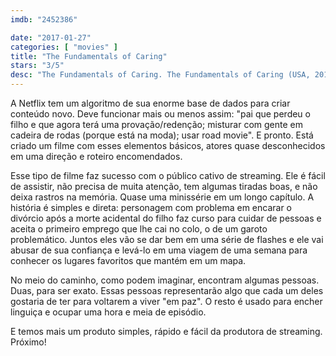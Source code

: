 ```yaml
---
imdb: "2452386"

date: "2017-01-27"
categories: [ "movies" ]
title: "The Fundamentals of Caring"
stars: "3/5"
desc: "The Fundamentals of Caring. The Fundamentals of Caring (USA, 2016). Dirigido por Rob Burnett. Escrito por Rob Burnett, Jonathan Evison. Com Alex Huff (Jodi), Donna Biscoe (Caregiving Instructor), Paul Rudd (Ben Benjamin), Julia Denton (Janet), Jennifer Ehle (Elsa), Craig Roberts (Trevor), Ashley White (Cute Travel Channel Girl), Matthew Pruitt (TV Reporter), Alan Boell (Courier)."
---
```

A Netflix tem um algoritmo de sua enorme base de dados para criar conteúdo novo. Deve funcionar mais ou menos assim: "pai que perdeu o filho e que agora terá uma provação/redenção; misturar com gente em cadeira de rodas (porque está na moda); usar road movie". E pronto. Está criado um filme com esses elementos básicos, atores quase desconhecidos em uma direção e roteiro encomendados.

Esse tipo de filme faz sucesso com o público cativo de streaming. Ele é fácil de assistir, não precisa de muita atenção, tem algumas tiradas boas, e não deixa rastros na memória. Quase uma minissérie em um longo capítulo. A história é simples e direta: personagem com problema em encarar o divórcio após a morte acidental do filho faz curso para cuidar de pessoas e aceita o primeiro emprego que lhe cai no colo, o de um garoto problemático. Juntos eles vão se dar bem em uma série de flashes e ele vai abusar de sua confiança e levá-lo em uma viagem de uma semana para conhecer os lugares favoritos que mantém em um mapa.

No meio do caminho, como podem imaginar, encontram algumas pessoas. Duas, para ser exato. Essas pessoas representarão algo que cada um deles gostaria de ter para voltarem a viver "em paz". O resto é usado para encher linguiça e ocupar uma hora e meia de episódio.

E temos mais um produto simples, rápido e fácil da produtora de streaming. Próximo!
